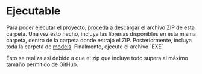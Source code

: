# Ejecutable
Para poder ejecutar el proyecto, proceda a descargar el archivo ZIP de esta carpeta. Una vez esto hecho, incluya las librerías disponibles en esta misma carpeta, dentro de la carpeta
donde estrajó el ZIP. Posteriormente, incluya toda la carpeta de [models](/Models). Finalmente, ejecute el archivo ´EXE´

Esto se realiza así debido a que el zip que incluye todo supera al máximo tamaño permitido de GitHub.
